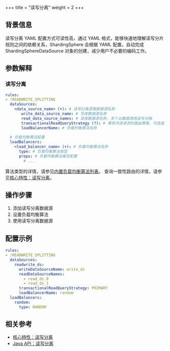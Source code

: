 +++
title = "读写分离"
weight = 2
+++

## 背景信息

读写分离 YAML 配置方式可读性高，通过 YAML 格式，能够快速地理解读写分片规则之间的依赖关系，ShardingSphere 会根据 YAML 配置，自动完成 ShardingSphereDataSource 对象的创建，减少用户不必要的编码工作。

## 参数解释

### 读写分离

```yaml
rules:
- !READWRITE_SPLITTING
  dataSources:
    <data_source_name> (+): # 读写分离逻辑数据源名称
       write_data_source_name: # 写库数据源名称
       read_data_source_names: # 读库数据源名称，多个从数据源用逗号分隔
       transactionalReadQueryStrategy (?): # 事务内读请求的路由策略，可选值：PRIMARY（路由至主库）、FIXED（同一事务内路由至固定数据源）、DYNAMIC（同一事务内路由至非固定数据源）。默认值：DYNAMIC
       loadBalancerName: # 负载均衡算法名称
  
  # 负载均衡算法配置
  loadBalancers:
    <load_balancer_name> (+): # 负载均衡算法名称
      type: # 负载均衡算法类型
      props: # 负载均衡算法属性配置
        # ...
```

算法类型的详情，请参见[内置负载均衡算法列表](/cn/user-manual/common-config/builtin-algorithm/load-balance)。
查询一致性路由的详情，请参见[核心特性：读写分离](/cn/features/readwrite-splitting/)。

## 操作步骤
1. 添加读写分离数据源
2. 设置负载均衡算法
3. 使用读写分离数据源

## 配置示例
```yaml
rules:
- !READWRITE_SPLITTING
  dataSources:
    readwrite_ds:
      writeDataSourceName: write_ds
      readDataSourceNames:
        - read_ds_0
        - read_ds_1
      transactionalReadQueryStrategy: PRIMARY
      loadBalancerName: random
  loadBalancers:
    random:
      type: RANDOM
```

## 相关参考

- [核心特性：读写分离](/cn/features/readwrite-splitting/)
- [Java API：读写分离](/cn/user-manual/shardingsphere-jdbc/java-api/rules/readwrite-splitting/)
